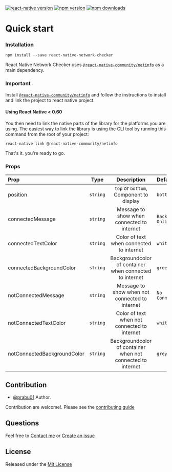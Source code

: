 [![react-native version](https://img.shields.io/badge/react--native-0.60-green.svg?style=flat-square)](https://github.com/facebook/react-native/releases)
[![npm version](https://img.shields.io/npm/v/react-native-network-checker.svg?style=flat-square)](https://www.npmjs.com/package/react-native-network-checker)
[![npm downloads](https://img.shields.io/npm/dm/react-native-network-checker.svg?style=flat-square)](https://www.npmjs.com/package/react-native-network-checker)

# Quick start

### Installation
```
npm install --save react-native-network-checker
```
React Native Network Checker uses [``` @react-native-community/netinfo ```](https://github.com/react-native-community/react-native-netinfo) as a main dependency.

### Important
Install [``` @react-native-community/netinfo ```](https://github.com/react-native-community/react-native-netinfo) and follow the instructions to install and link the project to react native project.

#### Using React Native < 0.60

You then need to link the native parts of the library for the platforms you are using. The easiest way to link the library is using the CLI tool by running this command from the root of your project:

```
react-native link @react-native-community/netinfo
```
That's it. you're ready to go.

### Props


| Prop                         | Type     | Description                                                 | Default             |
| :--------------------------- | :------: | :---------------------------------------------------------: | :------------------ |
| position                     | `string` | `top` or `bottom`, Component to display                     | `bottom`            |
| connectedMessage             | `string` | Message to show when connected to internet                  | `Back Online`       |
| connectedTextColor           | `string` | Color of text when connected to internet                    | `white`             |
| connectedBackgroundColor     | `string` | Backgroundcolor of container when connected to internet     | `green`             |
| notConnectedMessage          | `string` | Message to show when not connected to internet              | `No Connection`     |
| notConnectedTextColor        | `string` | Color of text when not connected to internet                | `white`             |
| notConnectedBackgroundColor  | `string` | Backgroundcolor of container when not connected to internet | `grey`              |

## Contribution

- [@prabu01](mailto:prabu0reddy777@gmail.com) Author.

Contribution are welcome!. Please see the [contributing guide](/CONTRIBUTING.md)

## Questions

Feel free to [Contact me](mailto:prabu0reddy777@gmail.com) or [Create an issue](https://github.com/prabureddy/react-native-network-checker/issues/new)

## License

Released under the [Mit License](https://opensource.org/licenses/MIT)
